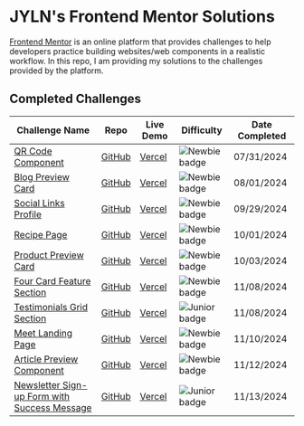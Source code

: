 # JYLN's Frontend Mentor Solutions

[Frontend Mentor](https://frontendmentor.io) is an online platform that provides challenges to help developers practice building websites/web components in a realistic workflow. In this repo, I am providing my solutions to the challenges provided by the platform.

## Completed Challenges

| Challenge Name                                                                                                                                  | Repo                                                                  | Live Demo                                                              | Difficulty                    | Date Completed |
| ----------------------------------------------------------------------------------------------------------------------------------------------- | --------------------------------------------------------------------- | ---------------------------------------------------------------------- | ----------------------------- | -------------- |
| [QR Code Component](https://www.frontendmentor.io/challenges/qr-code-component-iux_sIO_H)                                                       | [GitHub](https://github.com/JYLN/qr-component-challenge)              | [Vercel](https://jyln-qr-component-challenge.vercel.app/)              | ![Newbie badge][newbie_badge] | 07/31/2024     |
| [Blog Preview Card](https://www.frontendmentor.io/challenges/blog-preview-card-ckPaj01IcS)                                                      | [GitHub](https://github.com/JYLN/blog-preview-card-challenge)         | [Vercel](https://jyln-blog-preview-card-challenge.vercel.app/)         | ![Newbie badge][newbie_badge] | 08/01/2024     |
| [Social Links Profile](https://www.frontendmentor.io/challenges/social-links-profile-UG32l9m6dQ)                                                | [GitHub](https://github.com/JYLN/social-links-profile-challenge)      | [Vercel](https://jyln-social-links-profile-challenge.vercel.app/)      | ![Newbie badge][newbie_badge] | 09/29/2024     |
| [Recipe Page](https://www.frontendmentor.io/challenges/recipe-page-KiTsR8QQKm)                                                                  | [GitHub](https://github.com/JYLN/recipe-page-challenge)               | [Vercel](https://jyln-recipe-page-challenge.vercel.app/)               | ![Newbie badge][newbie_badge] | 10/01/2024     |
| [Product Preview Card](https://www.frontendmentor.io/challenges/product-preview-card-component-GO7UmttRfa)                                      | [GitHub](https://github.com/JYLN/product-preview-card-challenge)      | [Vercel](https://jyln-product-preview-card-challenge.vercel.app/)      | ![Newbie badge][newbie_badge] | 10/03/2024     |
| [Four Card Feature Section](https://www.frontendmentor.io/challenges/four-card-feature-section-weK1eFYK)                                        | [GitHub](https://github.com/JYLN/four-card-feature-challenge)         | [Vercel](https://jyln-four-card-feature-challenge.vercel.app/)         | ![Newbie badge][newbie_badge] | 11/08/2024     |
| [Testimonials Grid Section](https://www.frontendmentor.io/challenges/testimonials-grid-section-Nnw6J7Un7)                                       | [GitHub](https://github.com/JYLN/testimonials-grid-challenge)         | [Vercel](https://jyln-testimonials-grid-challenge.vercel.app/)         | ![Junior badge][junior_badge] | 11/08/2024     |
| [Meet Landing Page](https://www.frontendmentor.io/challenges/meet-landing-page-rbTDS6OUR)                                                       | [GitHub](https://github.com/JYLN/meet-landing-page-challenge)         | [Vercel](https://jyln-meet-landing-page-challenge.vercel.app/)         | ![Newbie badge][newbie_badge] | 11/10/2024     |
| [Article Preview Component](https://www.frontendmentor.io/challenges/article-preview-component-dYBN_pYFT)                                       | [GitHub](https://github.com/JYLN/article-preview-component-challenge) | [Vercel](https://jyln-article-preview-component-challenge.vercel.app/) | ![Newbie badge][newbie_badge] | 11/12/2024     |
| [Newsletter Sign-up Form with Success Message](https://www.frontendmentor.io/challenges/newsletter-signup-form-with-success-message-3FC1AZbNrv) | [GitHub](https://github.com/JYLN/newsletter-signup-challenge)         | [Vercel](https://jyln-newsletter-signup-challenge.vercel.app/)         | ![Junior badge][junior_badge] | 11/13/2024     |

<!-- Image Quickrefernce -->

[newbie_badge]: https://img.shields.io/badge/Newbie-6abecd?style=for-the-badge
[junior_badge]: https://img.shields.io/badge/Junior-aad742?style=for-the-badge
[intermediate_badge]: https://img.shields.io/badge/Intermediate-f1b604?style=for-the-badge
[advanced_badge]: https://img.shields.io/badge/Advanced-f48925?style=for-the-badge
[guru_badge]: https://img.shields.io/badge/Guru-ed2c49?style=for-the-badge
